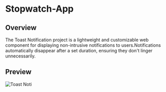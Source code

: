 # Stopwatch-App

## Overview
The Toast Notification project is a lightweight and customizable web component for displaying non-intrusive notifications to users.Notifications automatically disappear after a set duration, ensuring they don't linger unnecessarily.


## Preview
![Toast Noti]()

